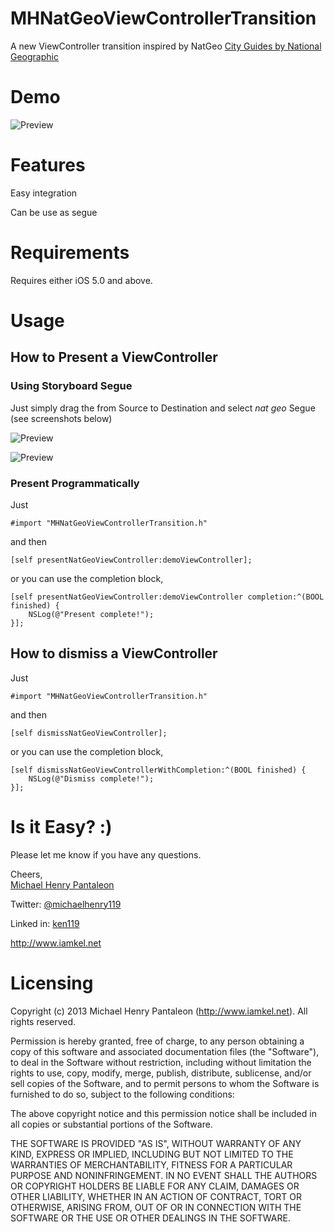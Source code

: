 MHNatGeoViewControllerTransition
================================

A new ViewController transition inspired by NatGeo [City Guides by National Geographic](https://itunes.apple.com/us/app/city-guides-by-national-geographic/id592453480?mt=8)


# Demo

![Preview](http://i1102.photobucket.com/albums/g447/michaelhenry119/IOS%20Controls/MHNatGeoViewControllerTransition/MHNatGeo_zps8506e2be.gif)


# Features
	
Easy integration
	
Can be use as segue


# Requirements
	
Requires either iOS 5.0 and above.


# Usage

## How to Present a ViewController
	
### Using Storyboard Segue

Just simply drag the from Source to Destination and select *nat geo* Segue (see screenshots below)

![Preview](http://i1102.photobucket.com/albums/g447/michaelhenry119/IOS%20Controls/MHNatGeoViewControllerTransition/ScreenShot2013-06-09at123039PM_zps66f45f08.png)

![Preview](http://i1102.photobucket.com/albums/g447/michaelhenry119/IOS%20Controls/MHNatGeoViewControllerTransition/ScreenShot2013-06-09at123123PM_zpsd131f70d.png)

### Present Programmatically

Just

	#import "MHNatGeoViewControllerTransition.h"

and then

	[self presentNatGeoViewController:demoViewController];

or you can use the completion block,

	[self presentNatGeoViewController:demoViewController completion:^(BOOL finished) {		
		NSLog(@"Present complete!");
	}];

## How to dismiss a ViewController

Just

	#import "MHNatGeoViewControllerTransition.h"

and then
	
	[self dismissNatGeoViewController];

or you can use the completion block,

	[self dismissNatGeoViewControllerWithCompletion:^(BOOL finished) {	
		NSLog(@"Dismiss complete!");
    }];


# Is it Easy? :)


Please let me know if you have any questions. 

Cheers,  
[Michael Henry Pantaleon](http://www.iamkel.net)

Twitter: [@michaelhenry119](https://twitter.com/michaelhenry119)

Linked in: [ken119](http://ph.linkedin.com/in/ken119)

http://www.iamkel.net



# Licensing

Copyright (c) 2013 Michael Henry Pantaleon (http://www.iamkel.net). All rights reserved.

Permission is hereby granted, free of charge, to any person obtaining a copy of this software and associated documentation files (the "Software"), to deal in the Software without restriction, including without limitation the rights to use, copy, modify, merge, publish, distribute, sublicense, and/or sell copies of the Software, and to permit persons to whom the Software is furnished to do so, subject to the following conditions:

The above copyright notice and this permission notice shall be included in all copies or substantial portions of the Software.

THE SOFTWARE IS PROVIDED "AS IS", WITHOUT WARRANTY OF ANY KIND, EXPRESS OR IMPLIED, INCLUDING BUT NOT LIMITED TO THE WARRANTIES OF MERCHANTABILITY, FITNESS FOR A PARTICULAR PURPOSE AND NONINFRINGEMENT. IN NO EVENT SHALL THE AUTHORS OR COPYRIGHT HOLDERS BE LIABLE FOR ANY CLAIM, DAMAGES OR OTHER LIABILITY, WHETHER IN AN ACTION OF CONTRACT, TORT OR OTHERWISE, ARISING FROM, OUT OF OR IN CONNECTION WITH THE SOFTWARE OR THE USE OR OTHER DEALINGS IN THE SOFTWARE.